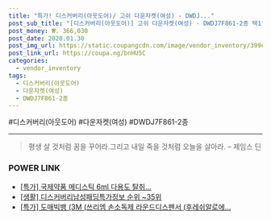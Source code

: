 ```yaml
--- 
title: "특가! 디스커버리(아웃도어)/ 고쉬 다운자켓(여성) - DWDJ..." 
post_sub_title: "[디스커버리(아웃도어)] 고쉬 다운자켓(여성) - DWDJ7F861-2종 택1" 
post_money: ₩. 366,030 
post_date: 2020.01.30 
post_img_url: https://static.coupangcdn.com/image/vendor_inventory/399e/724d59e51f2bd42d47a2724ce5d769f8c2ddf6414f54fdb5197e44a2d4e1.jpg 
post_link_url: https://coupa.ng/bnHU5C 
categories: 
  - vendor_inventory 
tags: 
  - 디스커버리(아웃도어) 
  - 다운자켓(여성) 
  - DWDJ7F861-2종 
--- 
```

  #디스커버리(아웃도어) #다운자켓(여성) #DWDJ7F861-2종 
<hr> 

> 평생 살 것처럼 꿈을 꾸어라.그리고 내일 죽을 것처럼 오늘을 살아라. – 제임스 딘 


### POWER LINK

* <a href="https://blog.naver.com/santokki14/221789022398" target="_blank">[특가] 국제약품 메디스틱 6ml 다용도 탈취...</a>
* <a href="https://blog.naver.com/sakai111/221772554309" target="_blank"> [생활] 디스커버리남성패딩특가정보 순위 ~35위</a>
* <a href="https://blog.naver.com/sakai111/221790100430" target="_blank">[특가] 도매빅뱅 (3M (쓰리엠 손소독제 라운드디스펜서 (후레쉬알로에...</a>
